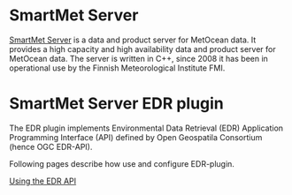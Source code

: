 # SmartMet Server

[SmartMet Server](https://github.com/fmidev/smartmet-server) is a data and product server for MetOcean data. It
provides a high capacity and high availability data and product server
for MetOcean data. The server is written in C++, since 2008 it has
been in operational use by the Finnish Meteorological Institute FMI.

# SmartMet Server EDR plugin

The EDR plugin implements Environmental Data Retrieval (EDR) Application Programming Interface (API) defined by Open Geospatila Consortium (hence OGC EDR-API).

Following pages describe how use and configure EDR-plugin.

[Using the EDR API](docs/Using-EDR-API.md)
